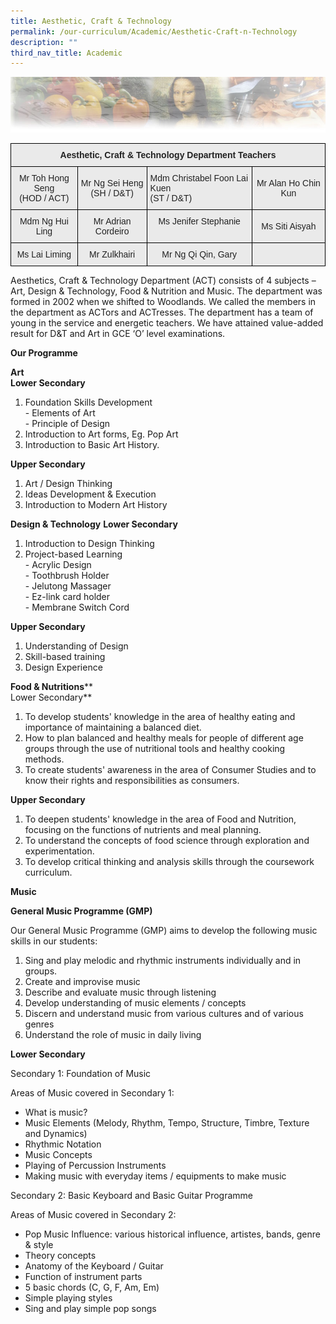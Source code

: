 ```yaml
---
title: Aesthetic, Craft & Technology
permalink: /our-curriculum/Academic/Aesthetic-Craft-n-Technology
description: ""
third_nav_title: Academic
---
```

![](/images/artheader.jpeg)

<style type="text/css">
.tg  {border-collapse:collapse;border-spacing:0;}
.tg td{border-color:black;border-style:solid;border-width:1px;font-family:Arial, sans-serif;font-size:14px;
  overflow:hidden;padding:10px 5px;word-break:normal;}
.tg th{border-color:black;border-style:solid;border-width:1px;font-family:Arial, sans-serif;font-size:14px;
  font-weight:normal;overflow:hidden;padding:10px 5px;word-break:normal;}
.tg .tg-n4qt{background-color:#EAEAEA;color:#222;font-weight:bold;text-align:center;vertical-align:top}
.tg .tg-y7qa{background-color:#EAEAEA;color:#222;text-align:left;vertical-align:top}
.tg .tg-ii8k{background-color:#EAEAEA;color:#222;text-align:center;vertical-align:top}
.tg .tg-ku5w{background-color:#EAEAEA;color:#222;text-align:center;vertical-align:middle}
</style>
<table class="tg">
<thead>
  <tr>
    <th class="tg-n4qt" colspan="4">Aesthetic, Craft &amp; Technology Department Teachers</th>
  </tr>
</thead>
<tbody>
  <tr>
    <td class="tg-ku5w"><span style="color:#222;background-color:#EAEAEA">Mr Toh Hong Seng</span><br><span style="color:#222;background-color:#EAEAEA">(HOD / ACT)</span></td>
    <td class="tg-ku5w"><span style="color:#222;background-color:#EAEAEA">Mr Ng Sei Heng</span><br><span style="color:#222;background-color:#EAEAEA">(SH / D&amp;T)</span></td>
    <td class="tg-y7qa">Mdm Christabel Foon Lai Kuen<br>(ST / D&amp;T)</td>
    <td class="tg-ku5w"><span style="color:#222;background-color:#EAEAEA">Mr Alan Ho Chin Kun </span></td>
  </tr>
  <tr>
    <td class="tg-ku5w"><span style="color:#222;background-color:#EAEAEA">Mdm Ng Hui Ling</span></td>
    <td class="tg-ku5w"><span style="color:#222;background-color:#EAEAEA">Mr Adrian Cordeiro</span><br></td>
    <td class="tg-ii8k">Ms Jenifer Stephanie</td>
    <td class="tg-ku5w"><span style="color:#222;background-color:#EAEAEA">Ms Siti Aisyah</span><br></td>
  </tr>
  <tr>
    <td class="tg-ku5w"><span style="color:#222;background-color:#EAEAEA"> Ms Lai Liming</span></td>
    <td class="tg-ku5w"><span style="color:#222;background-color:#EAEAEA"> Mr Zulkhairi</span></td>
    <td class="tg-ku5w"><span style="color:#222;background-color:#EAEAEA"> Mr Ng Qi Qin, Gary</span></td>
    <td class="tg-ku5w"><span style="color:#222;background-color:#EAEAEA"> </span></td>
  </tr>
</tbody>
</table>

Aesthetics, Craft & Technology Department (ACT) consists of 4 subjects – Art, Design & Technology, Food & Nutrition and Music. The department was formed in 2002 when we shifted to Woodlands. We called the members in the department as ACTors and ACTresses. The department has a team of young in the service and energetic teachers. We have attained value-added result for D&T and Art in GCE ‘O’ level examinations.  
  

**Our Programme**  
  
**Art**  
**Lower Secondary**  

1.  Foundation Skills Development  
    \- Elements of Art  
    \- Principle of Design
2.  Introduction to Art forms, Eg. Pop Art
3.  Introduction to Basic Art History.

**Upper Secondary**

1.  Art / Design Thinking
2.  Ideas Development & Execution
3.  Introduction to Modern Art History

**Design & Technology**
**Lower Secondary**

1.  Introduction to Design Thinking
2.  Project-based Learning  
    \- Acrylic Design  
    \- Toothbrush Holder  
    \- Jelutong Massager  
    \- Ez-link card holder  
    \- Membrane Switch Cord

**Upper Secondary**

1.  Understanding of Design
2.  Skill-based training
3.  Design Experience

**Food & Nutritions****  
Lower Secondary**

1.  To develop students' knowledge in the area of healthy eating and importance of maintaining a balanced diet.
2.  How to plan balanced and healthy meals for people of different age groups through the use of nutritional tools and healthy cooking methods.
3.  To create students' awareness in the area of Consumer Studies and to know their rights and responsibilities as consumers.

**Upper Secondary**

1.  To deepen students' knowledge in the area of Food and Nutrition, focusing on the functions of nutrients and meal planning.
2.  To understand the concepts of food science through exploration and experimentation.
3.  To develop critical thinking and analysis skills through the coursework curriculum.

**Music**

**General Music Programme (GMP)**

Our General Music Programme (GMP) aims to develop the following music skills in our students:

1.  Sing and play melodic and rhythmic instruments individually and in groups.
2.  Create and improvise music
3.  Describe and evaluate music through listening
4.  Develop understanding of music elements / concepts
5.  Discern and understand music from various cultures and of various genres
6.  Understand the role of music in daily living

**Lower Secondary**

Secondary 1: Foundation of Music

Areas of Music covered in Secondary 1:

*   What is music?
*   Music Elements (Melody, Rhythm, Tempo, Structure, Timbre, Texture and Dynamics)
*   Rhythmic Notation
*   Music Concepts
*   Playing of Percussion Instruments
*   Making music with everyday items / equipments to make music

Secondary 2: Basic Keyboard and Basic Guitar Programme

Areas of Music covered in Secondary 2:

*   Pop Music Influence: various historical influence, artistes, bands, genre & style
*   Theory concepts
*   Anatomy of the Keyboard / Guitar
*   Function of instrument parts
*   5 basic chords (C, G, F, Am, Em)
*   Simple playing styles
*   Sing and play simple pop songs
